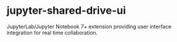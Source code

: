 # jupyter-shared-drive-ui

JupyterLab/Jupyter Notebook 7+ extension providing user interface integration for real time collaboration.
